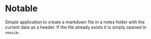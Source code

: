 # Notable

Simple application to create a markdown file in a notes folder with the current
date as a header. If the file already exists it is simply opened in `neovim`.
